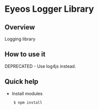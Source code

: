 Eyeos Logger Library
==========================

## Overview

Logging library

## How to use it

DEPRECATED - Use log4js instead.

## Quick help

* Install modules

```bash
	$ npm install
```
